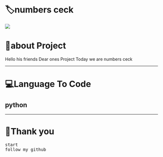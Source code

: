 <!-- Title -->
<h1>🏷numbers ceck</h1>

<img src="https://firebasestorage.googleapis.com/v0/b/github-209c5.appspot.com/o/png_20220825_111338_%D9%A0%D9%A0%D9%A0%D9%A0.png?alt=media&token=b7e5cee4-e363-45e3-adb2-35226f38cce5">


<h1>👤about Project </h1>
<p>Hello his friends Dear ones Project Today we are numbers ceck </p>
<hr>
<!-- view -->
<h1>💻Language To Code</h1>
<h2>python</h2>
<hr>
<h1>💖Thank you</h1>
<pre>
start
follow my github
</pre>
